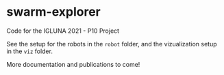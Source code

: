 # swarm-explorer
Code for the IGLUNA 2021 - P10 Project

See the setup for the robots in the `robot` folder, and the vizualization setup in the `viz` folder.

More documentation and publications to come!
